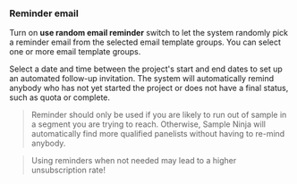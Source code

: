 ### Reminder email

Turn on **use random email reminder** switch to let the system randomly pick a reminder email from the selected email template groups. You can select one or more email template groups.

Select a date and time between the project's start and end dates to set up an automated follow-up invitation. The system will automatically remind anybody who has not yet started the project or does not have a final status, such as quota or complete.

> Reminder should only be used if you are likely to run out of sample in a segment you are trying to reach. Otherwise, Sample Ninja will automatically find more qualified panelists without having to re-mind anybody.

> Using reminders when not needed may lead to a higher unsubscription rate!
